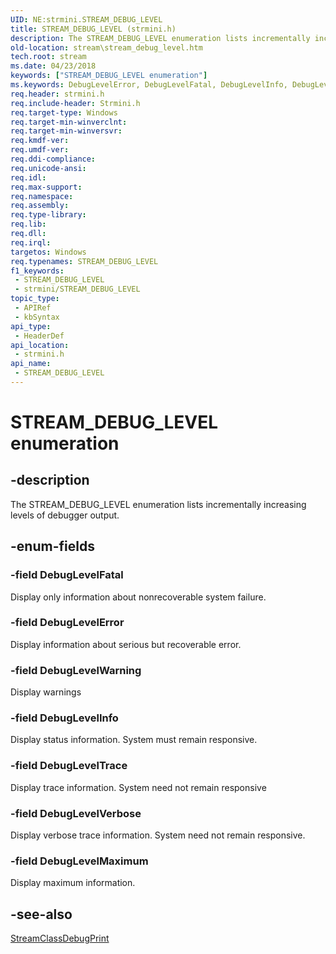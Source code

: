```yaml
---
UID: NE:strmini.STREAM_DEBUG_LEVEL
title: STREAM_DEBUG_LEVEL (strmini.h)
description: The STREAM_DEBUG_LEVEL enumeration lists incrementally increasing levels of debugger output.
old-location: stream\stream_debug_level.htm
tech.root: stream
ms.date: 04/23/2018
keywords: ["STREAM_DEBUG_LEVEL enumeration"]
ms.keywords: DebugLevelError, DebugLevelFatal, DebugLevelInfo, DebugLevelMaximum, DebugLevelTrace, DebugLevelVerbose, DebugLevelWarning, STREAM_DEBUG_LEVEL, STREAM_DEBUG_LEVEL enumeration [Streaming Media Devices], ks-struct_9820cc1d-0d8b-43a8-b1a2-bca3f8a23d22.xml, stream.stream_debug_level, strmini/DebugLevelError, strmini/DebugLevelFatal, strmini/DebugLevelInfo, strmini/DebugLevelMaximum, strmini/DebugLevelTrace, strmini/DebugLevelVerbose, strmini/DebugLevelWarning, strmini/STREAM_DEBUG_LEVEL
req.header: strmini.h
req.include-header: Strmini.h
req.target-type: Windows
req.target-min-winverclnt: 
req.target-min-winversvr: 
req.kmdf-ver: 
req.umdf-ver: 
req.ddi-compliance: 
req.unicode-ansi: 
req.idl: 
req.max-support: 
req.namespace: 
req.assembly: 
req.type-library: 
req.lib: 
req.dll: 
req.irql: 
targetos: Windows
req.typenames: STREAM_DEBUG_LEVEL
f1_keywords:
 - STREAM_DEBUG_LEVEL
 - strmini/STREAM_DEBUG_LEVEL
topic_type:
 - APIRef
 - kbSyntax
api_type:
 - HeaderDef
api_location:
 - strmini.h
api_name:
 - STREAM_DEBUG_LEVEL
---
```


# STREAM_DEBUG_LEVEL enumeration


## -description

The STREAM_DEBUG_LEVEL enumeration lists incrementally increasing levels of debugger output.

## -enum-fields

### -field DebugLevelFatal

Display only information about nonrecoverable system failure.

### -field DebugLevelError

Display information about serious but recoverable error.

### -field DebugLevelWarning

Display warnings

### -field DebugLevelInfo

Display status information. System must remain responsive.

### -field DebugLevelTrace

Display trace information. System need not remain responsive

### -field DebugLevelVerbose

Display verbose trace information. System need not remain responsive.

### -field DebugLevelMaximum

Display maximum information.

## -see-also

<a href="/windows-hardware/drivers/ddi/strmini/nf-strmini-streamclassdebugprint">StreamClassDebugPrint</a>

